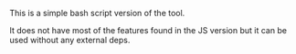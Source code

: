 This is a simple bash script version of the tool. 

It does not have most of the features found in the JS version but it can be used without any external deps. 
